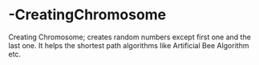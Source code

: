 # -CreatingChromosome
 Creating Chromosome; creates random numbers except first one and the last one. It helps the shortest path algorithms like Artificial Bee Algorithm etc.
